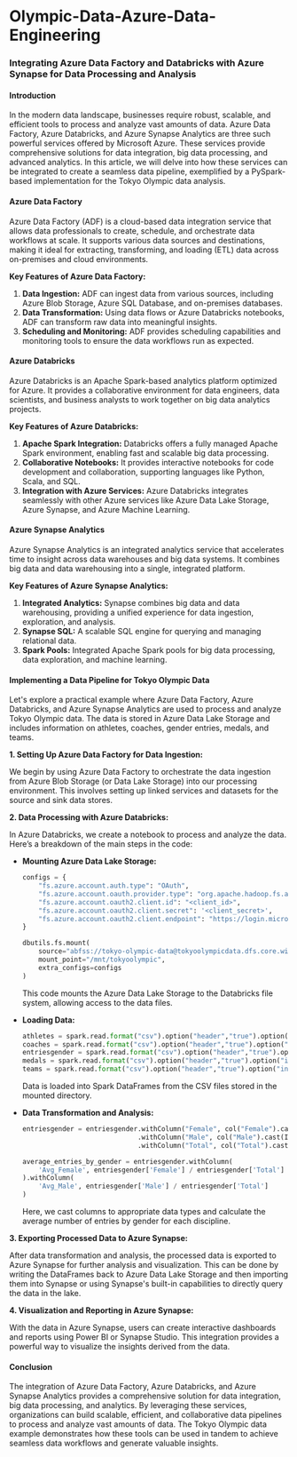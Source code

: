 # Olympic-Data-Azure-Data-Engineering

### Integrating Azure Data Factory and Databricks with Azure Synapse for Data Processing and Analysis

#### Introduction

In the modern data landscape, businesses require robust, scalable, and efficient tools to process and analyze vast amounts of data. Azure Data Factory, Azure Databricks, and Azure Synapse Analytics are three such powerful services offered by Microsoft Azure. These services provide comprehensive solutions for data integration, big data processing, and advanced analytics. In this article, we will delve into how these services can be integrated to create a seamless data pipeline, exemplified by a PySpark-based implementation for the Tokyo Olympic data analysis.

#### Azure Data Factory

Azure Data Factory (ADF) is a cloud-based data integration service that allows data professionals to create, schedule, and orchestrate data workflows at scale. It supports various data sources and destinations, making it ideal for extracting, transforming, and loading (ETL) data across on-premises and cloud environments.

**Key Features of Azure Data Factory:**

1. **Data Ingestion:** ADF can ingest data from various sources, including Azure Blob Storage, Azure SQL Database, and on-premises databases.
2. **Data Transformation:** Using data flows or Azure Databricks notebooks, ADF can transform raw data into meaningful insights.
3. **Scheduling and Monitoring:** ADF provides scheduling capabilities and monitoring tools to ensure the data workflows run as expected.

#### Azure Databricks

Azure Databricks is an Apache Spark-based analytics platform optimized for Azure. It provides a collaborative environment for data engineers, data scientists, and business analysts to work together on big data analytics projects.

**Key Features of Azure Databricks:**

1. **Apache Spark Integration:** Databricks offers a fully managed Apache Spark environment, enabling fast and scalable big data processing.
2. **Collaborative Notebooks:** It provides interactive notebooks for code development and collaboration, supporting languages like Python, Scala, and SQL.
3. **Integration with Azure Services:** Azure Databricks integrates seamlessly with other Azure services like Azure Data Lake Storage, Azure Synapse, and Azure Machine Learning.

#### Azure Synapse Analytics

Azure Synapse Analytics is an integrated analytics service that accelerates time to insight across data warehouses and big data systems. It combines big data and data warehousing into a single, integrated platform.

**Key Features of Azure Synapse Analytics:**

1. **Integrated Analytics:** Synapse combines big data and data warehousing, providing a unified experience for data ingestion, exploration, and analysis.
2. **Synapse SQL:** A scalable SQL engine for querying and managing relational data.
3. **Spark Pools:** Integrated Apache Spark pools for big data processing, data exploration, and machine learning.

#### Implementing a Data Pipeline for Tokyo Olympic Data

Let's explore a practical example where Azure Data Factory, Azure Databricks, and Azure Synapse Analytics are used to process and analyze Tokyo Olympic data. The data is stored in Azure Data Lake Storage and includes information on athletes, coaches, gender entries, medals, and teams.

**1. Setting Up Azure Data Factory for Data Ingestion:**

We begin by using Azure Data Factory to orchestrate the data ingestion from Azure Blob Storage (or Data Lake Storage) into our processing environment. This involves setting up linked services and datasets for the source and sink data stores.

**2. Data Processing with Azure Databricks:**

In Azure Databricks, we create a notebook to process and analyze the data. Here’s a breakdown of the main steps in the code:

- **Mounting Azure Data Lake Storage:**
  ```python
  configs = {
      "fs.azure.account.auth.type": "OAuth",
      "fs.azure.account.oauth.provider.type": "org.apache.hadoop.fs.azurebfs.oauth2.ClientCredsTokenProvider",
      "fs.azure.account.oauth2.client.id": "<client_id>",
      "fs.azure.account.oauth2.client.secret": '<client_secret>',
      "fs.azure.account.oauth2.client.endpoint": "https://login.microsoftonline.com/<tenant_id>/oauth2/token"
  }

  dbutils.fs.mount(
      source="abfss://tokyo-olympic-data@tokyoolympicdata.dfs.core.windows.net",
      mount_point="/mnt/tokyoolympic",
      extra_configs=configs
  )
  ```

  This code mounts the Azure Data Lake Storage to the Databricks file system, allowing access to the data files.

- **Loading Data:**
  ```python
  athletes = spark.read.format("csv").option("header","true").option("inferSchema","true").load("/mnt/tokyoolympic/raw-data/athletes.csv")
  coaches = spark.read.format("csv").option("header","true").option("inferSchema","true").load("/mnt/tokyoolympic/raw-data/coaches.csv")
  entriesgender = spark.read.format("csv").option("header","true").option("inferSchema","true").load("/mnt/tokyoolympic/raw-data/entriesgender.csv")
  medals = spark.read.format("csv").option("header","true").option("inferSchema","true").load("/mnt/tokyoolympic/raw-data/medals.csv")
  teams = spark.read.format("csv").option("header","true").option("inferSchema","true").load("/mnt/tokyoolympic/raw-data/teams.csv")
  ```

  Data is loaded into Spark DataFrames from the CSV files stored in the mounted directory.

- **Data Transformation and Analysis:**
  ```python
  entriesgender = entriesgender.withColumn("Female", col("Female").cast(IntegerType())) \
                               .withColumn("Male", col("Male").cast(IntegerType())) \
                               .withColumn("Total", col("Total").cast(IntegerType()))

  average_entries_by_gender = entriesgender.withColumn(
      'Avg_Female', entriesgender['Female'] / entriesgender['Total']
  ).withColumn(
      'Avg_Male', entriesgender['Male'] / entriesgender['Total']
  )
  ```

  Here, we cast columns to appropriate data types and calculate the average number of entries by gender for each discipline.

**3. Exporting Processed Data to Azure Synapse:**

After data transformation and analysis, the processed data is exported to Azure Synapse for further analysis and visualization. This can be done by writing the DataFrames back to Azure Data Lake Storage and then importing them into Synapse or using Synapse's built-in capabilities to directly query the data in the lake.

**4. Visualization and Reporting in Azure Synapse:**

With the data in Azure Synapse, users can create interactive dashboards and reports using Power BI or Synapse Studio. This integration provides a powerful way to visualize the insights derived from the data.

#### Conclusion

The integration of Azure Data Factory, Azure Databricks, and Azure Synapse Analytics provides a comprehensive solution for data integration, big data processing, and analytics. By leveraging these services, organizations can build scalable, efficient, and collaborative data pipelines to process and analyze vast amounts of data. The Tokyo Olympic data example demonstrates how these tools can be used in tandem to achieve seamless data workflows and generate valuable insights.
